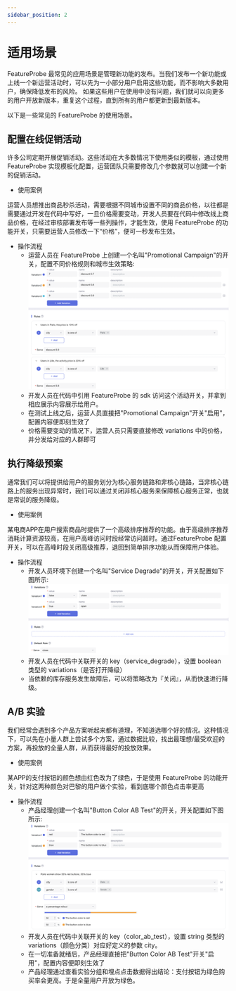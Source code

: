 ```yaml
---
sidebar_position: 2
---
```


# 适用场景

FeatureProbe 最常见的应用场景是管理新功能的发布。当我们发布一个新功能或上线一个新运营活动时，可以先为一小部分用户启用这些功能，而不影响大多数用户，确保降低发布的风险。
如果这些用户在使用中没有问题，我们就可以向更多的用户开放新版本，重复这个过程，直到所有的用户都更新到最新版本。

以下是一些常见的 FeatureProbe 的使用场景。

## 配置在线促销活动

许多公司定期开展促销活动。这些活动在大多数情况下使用类似的模板，通过使用 FeatureProbe 实现模板化配置，运营团队只需要修改几个参数就可以创建一个新的促销活动。

- 使用案例

运营人员想推出商品秒杀活动，需要根据不同城市设置不同的商品价格，以往都是需要通过开发在代码中写好，一旦价格需要变动，开发人员要在代码中修改线上商品价格，在经过审核部署发布等一些列操作，才能生效，使用 FeatureProbe 的功能开关，只需要运营人员修改一下“价格”，便可一秒发布生效。

- 操作流程
  * 运营人员在 FeatureProbe 上创建一个名叫"Promotional Campaign"的开关，配置不同价格规则和城市生效策略:
  ![commodity spike activity screenshot](../../../../../pictures/commodity_spike_activity.png)
  * 开发人员在代码中引用 FeatureProbe 的 sdk 访问这个活动开关，并拿到相应展示内容展示给用户。
  * 在测试上线之后，运营人员直接把"Promotional Campaign"开关"启用"，配置内容便即刻生效了
  * 价格需要变动的情况下，运营人员只需要直接修改 variations 中的价格，并分发给对应的人群即可

## 执行降级预案

通常我们可以将提供给用户的服务划分为核心服务链路和非核心链路，当非核心链路上的服务出现异常时，我们可以通过关闭非核心服务来保障核心服务正常，也就是常说的服务降级。

- 使用案例

某电商APP在用户搜索商品时提供了一个高级排序推荐的功能。由于高级排序推荐消耗计算资源较高，在用户高峰访问时段经常访问超时。通过FeatureProbe
配置开关，可以在高峰时段关闭高级推荐，退回到简单排序功能从而保障用户体验。

- 操作流程
     * 开发人员环境下创建一个名叫"Service Degrade"的开关，开关配置如下图所示:
     ![storage service fallback screenshot](../../../../../pictures/store_service_fallback.png)
     * 开发人员在代码中关联开关的 key（service_degrade），设置 boolean 类型的 variations（是否打开降级）
     * 当依赖的库存服务发生故障后，可以将策略改为『关闭』，从而快速进行降级。
     
## A/B 实验

我们经常会遇到多个产品方案听起来都有道理，不知道选哪个好的情况。这种情况下，可以先在小量人群上尝试多个方案，通过数据比较，找出最理想/最受欢迎的方案，再投放的全量人群，从而获得最好的投放效果。

- 使用案例

某APP的支付按钮的颜色想由红色改为了绿色，于是使用 FeatureProbe 的功能开关，针对这两种颜色对巴黎的用户做个实验，看到底哪个颜色点击率更高

- 操作流程
     * 产品经理创建一个名叫"Button Color AB Test"的开关，开关配置如下图所示:
     ![AB test screenshot](../../../../../pictures/color_ab_test.png)
     * 开发人员在代码中关联开关的 key（color_ab_test），设置 string 类型的 variations（颜色分类）对应好定义的参数 city。
     * 在一切准备就绪后，产品经理直接把"Button Color AB Test"开关"启用"，配置内容便即刻生效了
     * 产品经理通过查看实验分组和埋点点击数据得出结论：支付按钮为绿色购买率会更高。于是全量用户开放为绿色。
